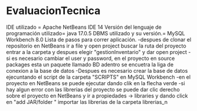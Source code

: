 # EvaluacionTecnica
IDE utilizado = Apache NetBeans IDE 14
Versión del lenguaje de programación utilizado= java 17.0.5
DBMS utilizado y su versión.= MySQL Workbench 8.0
Lista de pasos para correr  aplicación.
-despues de clonar el repositorio en NetBeans ir  a file y open project buscar la ruta del proyecto entrar a la carpeta y despues elegir "gestionInventario" y dar open project
-si es necesario cambiar el user y password, en el proyecto en source packages esta un paquete llamado BD adentro se encuetra la liga de conexion a la base de datos
-Despues es necesario crear la base de datos ejecuntando el script de la carpeta "SCRIPTS" en MySQL Workbench 
-en el proyecto en NetBeans se puede ejecutar dando clik en la flecha verde 
-si hay algun error con las librerias del proyecto se puede dar clic derecho sobre el proyecto en NetBeans y ir a propiedades -> libraries y dando click en "add JAR/folder " importar las librerias de la carpeta librerias_n
